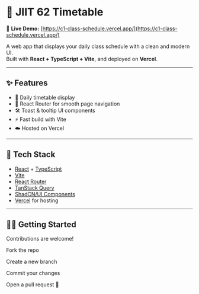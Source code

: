 # 🧭 JIIT 62 Timetable

🚀 **Live Demo:** [https://c1-class-schedule.vercel.app/](https://c1-class-schedule.vercel.app/)

A web app that displays your daily class schedule with a clean and modern UI.  
Built with **React + TypeScript + Vite**, and deployed on **Vercel**.

---

## ✨ Features

- 📅 Daily timetable display  
- 🧭 React Router for smooth page navigation  
- 🛠️ Toast & tooltip UI components  
- ⚡ Fast build with Vite  
- ☁️ Hosted on Vercel  


---

## 🧰 Tech Stack

- [React](https://react.dev/) + [TypeScript](https://www.typescriptlang.org/)
- [Vite](https://vitejs.dev/)
- [React Router](https://reactrouter.com/)
- [TanStack Query](https://tanstack.com/query/latest)
- [ShadCN/UI Components](https://ui.shadcn.com/)
- [Vercel](https://vercel.com/) for hosting

---

## 🧑‍💻 Getting Started

Contributions are welcome!

Fork the repo

Create a new branch

Commit your changes

Open a pull request 🚀


